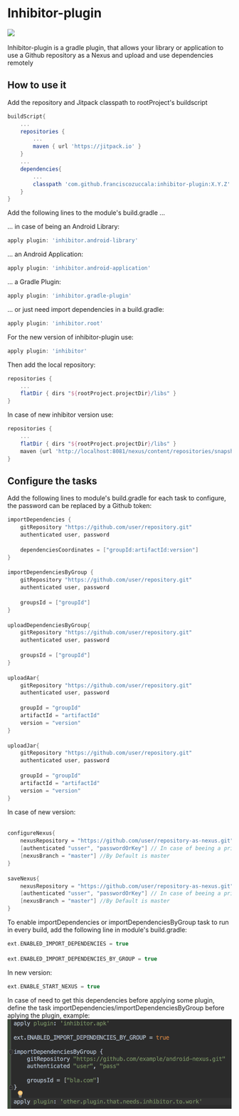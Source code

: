 # Inhibitor-plugin

[![](https://jitpack.io/v/franciscozuccala/inhibitor.svg)](https://jitpack.io/#franciscozuccala/inhibitor)

Inhibitor-plugin is a gradle plugin, that allows your library or application to use a Github repository
as a Nexus and upload and use dependencies remotely

## How to use it
Add the repository and Jitpack classpath to rootProject's buildscript
```gradle
buildScript{
    ...
    repositories {
        ...
        maven { url 'https://jitpack.io' }
    }
    ...
    dependencies{
        ...
        classpath 'com.github.franciscozuccala:inhibitor-plugin:X.Y.Z'
    }
}
```

Add the following lines to the module's build.gradle  ...

... in case of being an Android Library:
```gradle
apply plugin: 'inhibitor.android-library'
```

... an Android Application:
```gradle
apply plugin: 'inhibitor.android-application'
```

... a Gradle Plugin:
```gradle
apply plugin: 'inhibitor.gradle-plugin'
```

... or just need import dependencies in a build.gradle:
```gradle
apply plugin: 'inhibitor.root'
```

For the new version of inhibitor-plugin use:
```gradle
apply plugin: 'inhibitor'
```

Then add the local repository:
```gradle
repositories {
    ...
    flatDir { dirs "${rootProject.projectDir}/libs" }
}
```
In case of new inhibitor version use:
```gradle
repositories {
    ...
    flatDir { dirs "${rootProject.projectDir}/libs" }
    maven {url 'http://localhost:8081/nexus/content/repositories/snapshots/'}
}
```

## Configure the tasks
Add the following lines to module's build.gradle for each task to configure, 
the password can be replaced by a Github token:

```gradle
importDependencies {
    gitRepository "https://github.com/user/repository.git"
    authenticated user, password

    dependenciesCoordinates = ["groupId:artifactId:version"]
}

importDependenciesByGroup {
    gitRepository "https://github.com/user/repository.git"
    authenticated user, password

    groupsId = ["groupId"]
}

uploadDependenciesByGroup{
    gitRepository "https://github.com/user/repository.git"
    authenticated user, password

    groupsId = ["groupId"]
}

uploadAar{
    gitRepository "https://github.com/user/repository.git"
    authenticated user, password

    groupId = "groupId"
    artifactId = "artifactId"
    version = "version"
}

uploadJar{
    gitRepository "https://github.com/user/repository.git"
    authenticated user, password

    groupId = "groupId"
    artifactId = "artifactId"
    version = "version"
}
```

In case of new version:
```gradle

configureNexus{
    nexusRepository = "https://github.com/user/repository-as-nexus.git"
    [authenticated "usser", "passwordOrKey"] // In case of beeing a private repository or need write access
    [nexusBranch = "master"] //By Default is master
}

saveNexus{
    nexusRepository = "https://github.com/user/repository-as-nexus.git"
    [authenticated "usser", "passwordOrKey"] // In case of beeing a private repository or need write access
    [nexusBranch = "master"] //By Default is master
}

```
To enable importDependencies or importDependenciesByGroup task to run in every build, add the following line
in module's build.gradle:
```gradle
ext.ENABLED_IMPORT_DEPENDENCIES = true

ext.ENABLED_IMPORT_DEPENDENCIES_BY_GROUP = true
```
In new version:
```gradle
ext.ENABLE_START_NEXUS = true
```
In case of need to get this dependencies before applying some plugin, define the task importDependencies/importDependenciesByGroup before aplying the plugin, example: 
![](docs/images/InhibitorExample01.png?raw=true)
